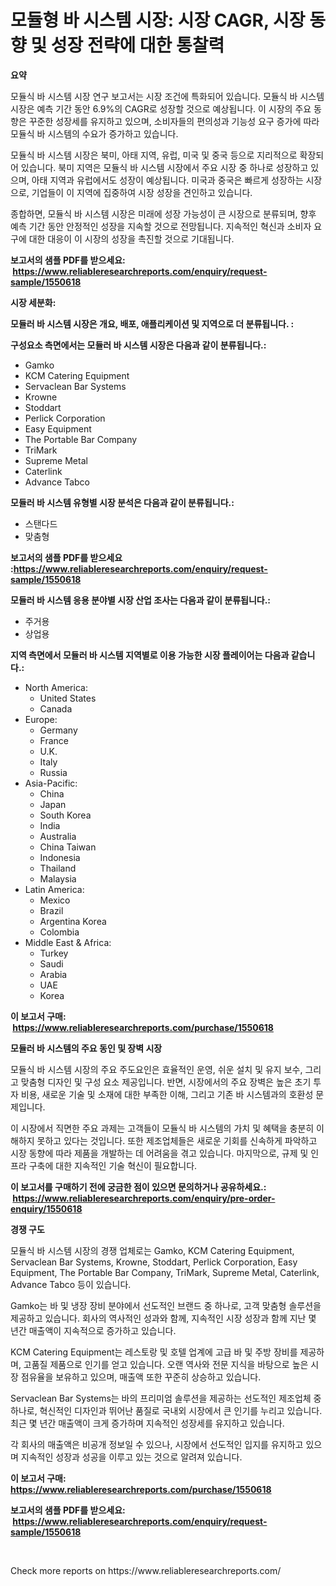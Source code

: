<p><h1>모듈형 바 시스템 시장: 시장 CAGR, 시장 동향 및 성장 전략에 대한 통찰력</h1></p><p><strong>요약</strong></p>
<p><p>모듈식 바 시스템 시장 연구 보고서는 시장 조건에 특화되어 있습니다. 모듈식 바 시스템 시장은 예측 기간 동안 6.9%의 CAGR로 성장할 것으로 예상됩니다. 이 시장의 주요 동향은 꾸준한 성장세를 유지하고 있으며, 소비자들의 편의성과 기능성 요구 증가에 따라 모듈식 바 시스템의 수요가 증가하고 있습니다.</p><p>모듈식 바 시스템 시장은 북미, 아태 지역, 유럽, 미국 및 중국 등으로 지리적으로 확장되어 있습니다. 북미 지역은 모듈식 바 시스템 시장에서 주요 시장 중 하나로 성장하고 있으며, 아태 지역과 유럽에서도 성장이 예상됩니다. 미국과 중국은 빠르게 성장하는 시장으로, 기업들이 이 지역에 집중하여 시장 성장을 견인하고 있습니다.</p><p>종합하면, 모듈식 바 시스템 시장은 미래에 성장 가능성이 큰 시장으로 분류되며, 향후 예측 기간 동안 안정적인 성장을 지속할 것으로 전망됩니다. 지속적인 혁신과 소비자 요구에 대한 대응이 이 시장의 성장을 촉진할 것으로 기대됩니다.</p></p>
<p><strong>보고서의 샘플 PDF를 받으세요: &nbsp;<a href="https://www.reliableresearchreports.com/enquiry/request-sample/1550618">https://www.reliableresearchreports.com/enquiry/request-sample/1550618</a></strong></p>
<p><strong>시장 세분화:</strong></p>
<p><strong> 모듈러 바 시스템 시장은 개요, 배포, 애플리케이션 및 지역으로 더 분류됩니다. :</strong></p>
<p><strong>구성요소 측면에서는 모듈러 바 시스템 시장은 다음과 같이 분류됩니다.:</strong></p>
<p><ul><li>Gamko</li><li>KCM Catering Equipment</li><li>Servaclean Bar Systems</li><li>Krowne</li><li>Stoddart</li><li>Perlick Corporation</li><li>Easy Equipment</li><li>The Portable Bar Company</li><li>TriMark</li><li>Supreme Metal</li><li>Caterlink</li><li>Advance Tabco</li></ul></p>
<p><strong> 모듈러 바 시스템 유형별 시장 분석은 다음과 같이 분류됩니다.:</strong></p>
<p><ul><li>스탠다드</li><li>맞춤형</li></ul></p>
<p><strong>보고서의 샘플 PDF를 받으세요 :<a href="https://www.reliableresearchreports.com/enquiry/request-sample/1550618">https://www.reliableresearchreports.com/enquiry/request-sample/1550618</a></strong></p>
<p><strong> 모듈러 바 시스템 응용 분야별 시장 산업 조사는 다음과 같이 분류됩니다.:</strong></p>
<p><ul><li>주거용</li><li>상업용</li></ul></p>
<p><strong>지역 측면에서 모듈러 바 시스템 지역별로 이용 가능한 시장 플레이어는 다음과 같습니다.:</strong></p>
<p><ul>
    <li>
        North America:
        <ul>
            <li>United States</li>
            <li>Canada</li>
        </ul>
    </li>
    <li>
        Europe:
        <ul>
            <li>Germany</li>
            <li>France</li>
            <li>U.K.</li>
            <li>Italy</li>
            <li>Russia</li>
        </ul>
    </li>
    <li>
        Asia-Pacific:
        <ul>
            <li>China</li>
            <li>Japan</li>
            <li>South Korea</li>
            <li>India</li>
            <li>Australia</li>
            <li>China Taiwan</li>
            <li>Indonesia</li>
            <li>Thailand</li>
            <li>Malaysia</li>
        </ul>
    </li>
    <li>
        Latin America:
        <ul>
            <li>Mexico</li>
            <li>Brazil</li>
            <li>Argentina Korea</li>
            <li>Colombia</li>
        </ul>
    </li>
    <li>
        Middle East & Africa:
        <ul>
            <li>Turkey</li>
            <li>Saudi</li>
            <li>Arabia</li>
            <li>UAE</li>
            <li>Korea</li>
        </ul>
    </li>
    </ul></p>
<p><strong>이 보고서 구매: &nbsp;<a href="https://www.reliableresearchreports.com/purchase/1550618">https://www.reliableresearchreports.com/purchase/1550618</a></strong></p>
<p><strong>모듈러 바 시스템의 주요 동인 및 장벽 시장</strong></p>
<p><p>모듈식 바 시스템 시장의 주요 주도요인은 효율적인 운영, 쉬운 설치 및 유지 보수, 그리고 맞춤형 디자인 및 구성 요소 제공입니다. 반면, 시장에서의 주요 장벽은 높은 초기 투자 비용, 새로운 기술 및 소재에 대한 부족한 이해, 그리고 기존 바 시스템과의 호환성 문제입니다. </p><p>이 시장에서 직면한 주요 과제는 고객들이 모듈식 바 시스템의 가치 및 혜택을 충분히 이해하지 못하고 있다는 것입니다. 또한 제조업체들은 새로운 기회를 신속하게 파악하고 시장 동향에 따라 제품을 개발하는 데 어려움을 겪고 있습니다. 마지막으로, 규제 및 인프라 구축에 대한 지속적인 기술 혁신이 필요합니다.</p></p>
<p><strong>이 보고서를 구매하기 전에 궁금한 점이 있으면 문의하거나 공유하세요.: &nbsp;<a href="https://www.reliableresearchreports.com/enquiry/pre-order-enquiry/1550618">https://www.reliableresearchreports.com/enquiry/pre-order-enquiry/1550618</a></strong></p>
<p><strong>경쟁 구도</strong></p>
<p><p>모듈식 바 시스템 시장의 경쟁 업체로는 Gamko, KCM Catering Equipment, Servaclean Bar Systems, Krowne, Stoddart, Perlick Corporation, Easy Equipment, The Portable Bar Company, TriMark, Supreme Metal, Caterlink, Advance Tabco 등이 있습니다.</p><p>Gamko는 바 및 냉장 장비 분야에서 선도적인 브랜드 중 하나로, 고객 맞춤형 솔루션을 제공하고 있습니다. 회사의 역사적인 성과와 함께, 지속적인 시장 성장과 함께 지난 몇 년간 매출액이 지속적으로 증가하고 있습니다. </p><p>KCM Catering Equipment는 레스토랑 및 호텔 업계에 고급 바 및 주방 장비를 제공하며, 고품질 제품으로 인기를 얻고 있습니다. 오랜 역사와 전문 지식을 바탕으로 높은 시장 점유율을 보유하고 있으며, 매출액 또한 꾸준히 상승하고 있습니다.</p><p>Servaclean Bar Systems는 바의 프리미엄 솔루션을 제공하는 선도적인 제조업체 중 하나로, 혁신적인 디자인과 뛰어난 품질로 국내외 시장에서 큰 인기를 누리고 있습니다. 최근 몇 년간 매출액이 크게 증가하며 지속적인 성장세를 유지하고 있습니다.</p><p>각 회사의 매출액은 비공개 정보일 수 있으나, 시장에서 선도적인 입지를 유지하고 있으며 지속적인 성장과 성공을 이루고 있는 것으로 알려져 있습니다.</p></p>
<p><strong>이 보고서 구매: &nbsp; <a href="https://www.reliableresearchreports.com/purchase/1550618">https://www.reliableresearchreports.com/purchase/1550618</a></strong></p>
<p><strong>보고서의 샘플 PDF를 받으세요: &nbsp;<a href="https://www.reliableresearchreports.com/enquiry/request-sample/1550618">https://www.reliableresearchreports.com/enquiry/request-sample/1550618</a></strong><strong></strong></p>
<p>&nbsp;</p>
<p>Check more reports on https://www.reliableresearchreports.com/</p>